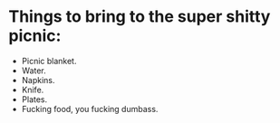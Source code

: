 # Things to bring to the super shitty picnic:

* Picnic blanket.
* Water.
* Napkins.
* Knife.
* Plates.
* Fucking food, you fucking dumbass.
